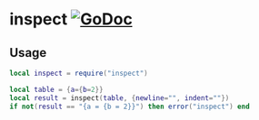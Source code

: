 # inspect [![GoDoc](https://pkg.go.dev/badge/github.com/luevano/mangal-lua-libs/inspect.svg)](https://pkg.go.dev/badge/github.com/luevano/mangal-lua-libs/inspect)

## Usage

```lua
local inspect = require("inspect")

local table = {a={b=2}}
local result = inspect(table, {newline="", indent=""})
if not(result == "{a = {b = 2}}") then error("inspect") end
```
